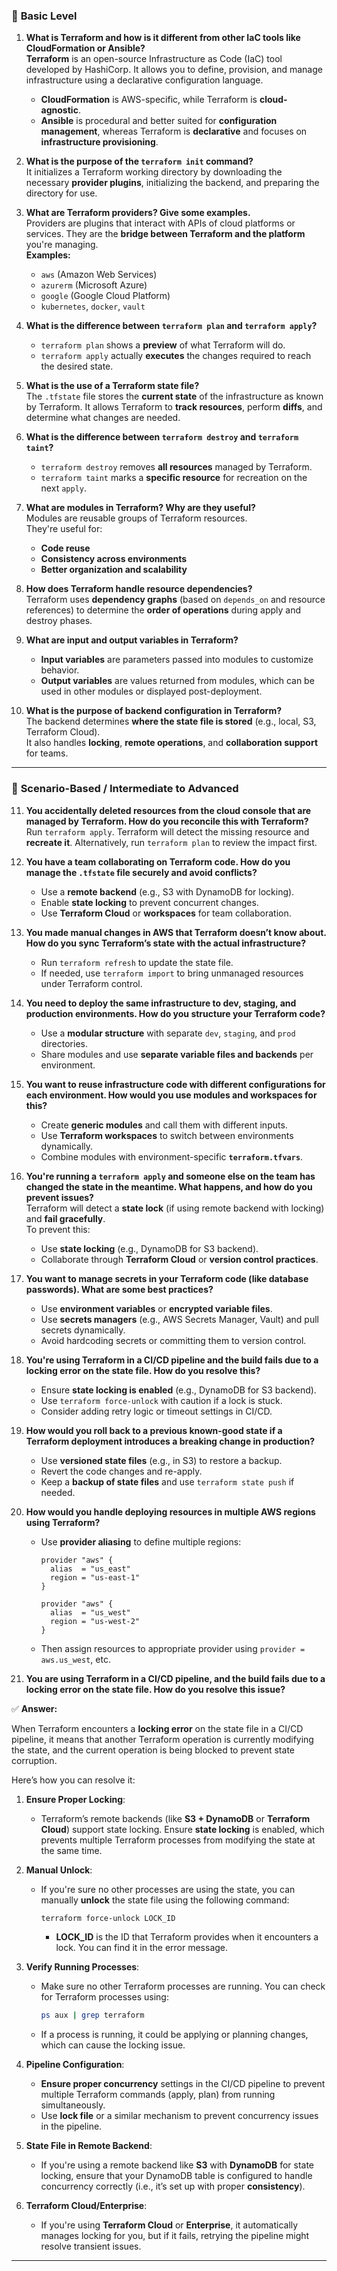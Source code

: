 
### 🔹 **Basic Level**

1. **What is Terraform and how is it different from other IaC tools like CloudFormation or Ansible?**  
   **Terraform** is an open-source Infrastructure as Code (IaC) tool developed by HashiCorp. It allows you to define, provision, and manage infrastructure using a declarative configuration language.  
   - **CloudFormation** is AWS-specific, while Terraform is **cloud-agnostic**.  
   - **Ansible** is procedural and better suited for **configuration management**, whereas Terraform is **declarative** and focuses on **infrastructure provisioning**.

2. **What is the purpose of the `terraform init` command?**  
   It initializes a Terraform working directory by downloading the necessary **provider plugins**, initializing the backend, and preparing the directory for use.

3. **What are Terraform providers? Give some examples.**  
   Providers are plugins that interact with APIs of cloud platforms or services. They are the **bridge between Terraform and the platform** you're managing.  
   **Examples:**  
   - `aws` (Amazon Web Services)  
   - `azurerm` (Microsoft Azure)  
   - `google` (Google Cloud Platform)  
   - `kubernetes`, `docker`, `vault`

4. **What is the difference between `terraform plan` and `terraform apply`?**  
   - `terraform plan` shows a **preview** of what Terraform will do.  
   - `terraform apply` actually **executes** the changes required to reach the desired state.

5. **What is the use of a Terraform state file?**  
   The `.tfstate` file stores the **current state** of the infrastructure as known by Terraform. It allows Terraform to **track resources**, perform **diffs**, and determine what changes are needed.

6. **What is the difference between `terraform destroy` and `terraform taint`?**  
   - `terraform destroy` removes **all resources** managed by Terraform.  
   - `terraform taint` marks a **specific resource** for recreation on the next `apply`.

7. **What are modules in Terraform? Why are they useful?**  
   Modules are reusable groups of Terraform resources.  
   They're useful for:  
   - **Code reuse**  
   - **Consistency across environments**  
   - **Better organization and scalability**

8. **How does Terraform handle resource dependencies?**  
   Terraform uses **dependency graphs** (based on `depends_on` and resource references) to determine the **order of operations** during apply and destroy phases.

9. **What are input and output variables in Terraform?**  
   - **Input variables** are parameters passed into modules to customize behavior.  
   - **Output variables** are values returned from modules, which can be used in other modules or displayed post-deployment.

10. **What is the purpose of backend configuration in Terraform?**  
    The backend determines **where the state file is stored** (e.g., local, S3, Terraform Cloud).  
    It also handles **locking**, **remote operations**, and **collaboration support** for teams.

---

### 🔹 **Scenario-Based / Intermediate to Advanced**

11. **You accidentally deleted resources from the cloud console that are managed by Terraform. How do you reconcile this with Terraform?**  
    Run `terraform apply`. Terraform will detect the missing resource and **recreate it**. Alternatively, run `terraform plan` to review the impact first.

12. **You have a team collaborating on Terraform code. How do you manage the `.tfstate` file securely and avoid conflicts?**  
    - Use a **remote backend** (e.g., S3 with DynamoDB for locking).  
    - Enable **state locking** to prevent concurrent changes.  
    - Use **Terraform Cloud** or **workspaces** for team collaboration.

13. **You made manual changes in AWS that Terraform doesn’t know about. How do you sync Terraform’s state with the actual infrastructure?**  
    - Run `terraform refresh` to update the state file.  
    - If needed, use `terraform import` to bring unmanaged resources under Terraform control.

14. **You need to deploy the same infrastructure to dev, staging, and production environments. How do you structure your Terraform code?**  
    - Use a **modular structure** with separate `dev`, `staging`, and `prod` directories.  
    - Share modules and use **separate variable files and backends** per environment.

15. **You want to reuse infrastructure code with different configurations for each environment. How would you use modules and workspaces for this?**  
    - Create **generic modules** and call them with different inputs.  
    - Use **Terraform workspaces** to switch between environments dynamically.  
    - Combine modules with environment-specific **`terraform.tfvars`**.

16. **You're running a `terraform apply` and someone else on the team has changed the state in the meantime. What happens, and how do you prevent issues?**  
    Terraform will detect a **state lock** (if using remote backend with locking) and **fail gracefully**.  
    To prevent this:  
    - Use **state locking** (e.g., DynamoDB for S3 backend).  
    - Collaborate through **Terraform Cloud** or **version control practices**.

17. **You want to manage secrets in your Terraform code (like database passwords). What are some best practices?**  
    - Use **environment variables** or **encrypted variable files**.  
    - Use **secrets managers** (e.g., AWS Secrets Manager, Vault) and pull secrets dynamically.  
    - Avoid hardcoding secrets or committing them to version control.

18. **You're using Terraform in a CI/CD pipeline and the build fails due to a locking error on the state file. How do you resolve this?**  
    - Ensure **state locking is enabled** (e.g., DynamoDB for S3 backend).  
    - Use `terraform force-unlock` with caution if a lock is stuck.  
    - Consider adding retry logic or timeout settings in CI/CD.

19. **How would you roll back to a previous known-good state if a Terraform deployment introduces a breaking change in production?**  
    - Use **versioned state files** (e.g., in S3) to restore a backup.  
    - Revert the code changes and re-apply.  
    - Keep a **backup of state files** and use `terraform state push` if needed.

20. **How would you handle deploying resources in multiple AWS regions using Terraform?**  
    - Use **provider aliasing** to define multiple regions:  
      ```hcl
      provider "aws" {
        alias  = "us_east"
        region = "us-east-1"
      }

      provider "aws" {
        alias  = "us_west"
        region = "us-west-2"
      }
      ```  
    - Then assign resources to appropriate provider using `provider = aws.us_west`, etc.

21. **You are using Terraform in a CI/CD pipeline, and the build fails due to a **locking error** on the state file. How do you resolve this issue?**

✅ **Answer:**

When Terraform encounters a **locking error** on the state file in a CI/CD pipeline, it means that another Terraform operation is currently modifying the state, and the current operation is being blocked to prevent state corruption.

Here’s how you can resolve it:

1. **Ensure Proper Locking**:  
   - Terraform’s remote backends (like **S3 + DynamoDB** or **Terraform Cloud**) support state locking. Ensure **state locking** is enabled, which prevents multiple Terraform processes from modifying the state at the same time.

2. **Manual Unlock**:  
   - If you're sure no other processes are using the state, you can manually **unlock** the state file using the following command:
     ```bash
     terraform force-unlock LOCK_ID
     ```
     - **LOCK_ID** is the ID that Terraform provides when it encounters a lock. You can find it in the error message.

3. **Verify Running Processes**:  
   - Make sure no other Terraform processes are running. You can check for Terraform processes using:
     ```bash
     ps aux | grep terraform
     ```
   - If a process is running, it could be applying or planning changes, which can cause the locking issue.

4. **Pipeline Configuration**:
   - **Ensure proper concurrency** settings in the CI/CD pipeline to prevent multiple Terraform commands (apply, plan) from running simultaneously.
   - Use **lock file** or a similar mechanism to prevent concurrency issues in the pipeline.

5. **State File in Remote Backend**:  
   - If you're using a remote backend like **S3** with **DynamoDB** for state locking, ensure that your DynamoDB table is configured to handle concurrency correctly (i.e., it’s set up with proper **consistency**).

6. **Terraform Cloud/Enterprise**:
   - If you're using **Terraform Cloud** or **Enterprise**, it automatically manages locking for you, but if it fails, retrying the pipeline might resolve transient issues.


---
